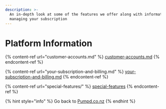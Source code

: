 ```yaml
---
description: >-
  An in-depth look at some of the features we offer along with information on
  managing your subscription
---
```


# Platform Information

{% content-ref url="customer-accounts.md" %}
[customer-accounts.md](customer-accounts.md)
{% endcontent-ref %}

{% content-ref url="your-subscription-and-billing.md" %}
[your-subscription-and-billing.md](your-subscription-and-billing.md)
{% endcontent-ref %}

{% content-ref url="special-features/" %}
[special-features](special-features/)
{% endcontent-ref %}

{% hint style="info" %}
Go back to [Pumpd.co.nz](https://www.pumpd.co.nz/)
{% endhint %}
